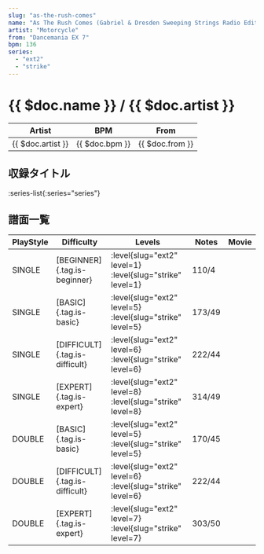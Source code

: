 ```yaml
---
slug: "as-the-rush-comes"
name: "As The Rush Comes (Gabriel & Dresden Sweeping Strings Radio Edit)"
artist: "Motorcycle"
from: "Dancemania EX 7"
bpm: 136
series:
  - "ext2"
  - "strike"
---
```


# {{ $doc.name }} / {{ $doc.artist }}

|Artist|BPM|From|
|------|---|----|
|{{ $doc.artist }}|{{ $doc.bpm }}|{{ $doc.from }}|

## 収録タイトル

:series-list{:series="series"}

## 譜面一覧

|PlayStyle|Difficulty|Levels|Notes|Movie|
|---------|----------|------|-----|-----|
|SINGLE|[BEGINNER]{.tag.is-beginner}|:level{slug="ext2" level=1} :level{slug="strike" level=1}|110/4||
|SINGLE|[BASIC]{.tag.is-basic}|:level{slug="ext2" level=5} :level{slug="strike" level=5}|173/49||
|SINGLE|[DIFFICULT]{.tag.is-difficult}|:level{slug="ext2" level=6} :level{slug="strike" level=6}|222/44||
|SINGLE|[EXPERT]{.tag.is-expert}|:level{slug="ext2" level=8} :level{slug="strike" level=8}|314/49||
|DOUBLE|[BASIC]{.tag.is-basic}|:level{slug="ext2" level=5} :level{slug="strike" level=5}|170/45||
|DOUBLE|[DIFFICULT]{.tag.is-difficult}|:level{slug="ext2" level=6} :level{slug="strike" level=6}|222/44||
|DOUBLE|[EXPERT]{.tag.is-expert}|:level{slug="ext2" level=7} :level{slug="strike" level=7}|303/50||
